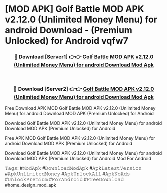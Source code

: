 # [MOD APK] Golf Battle MOD APK v2.12.0 (Unlimited Money Menu) for android Download - (Premium Unlocked) for Android vqfw7



<div align="center">
<h3>🔴 Download [Server1] 👉👉 <a href="https://momento.my/?title=Golf_Battle_MOD_APK_v2.12.0_(Unlimited_Money_Menu)_for_android_Download">Golf Battle MOD APK v2.12.0 (Unlimited Money Menu) for android Download Mod Apk</a></h3><br>

<h3>🔴 Download [Server2] 👉👉 <a href="https://momento.my/?title=Golf_Battle_MOD_APK_v2.12.0_(Unlimited_Money_Menu)_for_android_Download">Golf Battle MOD APK v2.12.0 (Unlimited Money Menu) for android Download Mod Apk</a></h3>
</div>



Free Download APK MOD Golf Battle MOD APK v2.12.0 (Unlimited Money Menu) for android Download MOD APK (Premium Unlocked) for Android

Download Golf Battle MOD APK v2.12.0 (Unlimited Money Menu) for android Download MOD APK (Premium Unlocked) for Android

Free APK MOD Golf Battle MOD APK v2.12.0 (Unlimited Money Menu) for android Download MOD APK (Premium Unlocked) for Android

Download Golf Battle MOD APK v2.12.0 (Unlimited Money Menu) for android Download MOD APK (Premium Unlocked) for Android Mod For Android

𝚃𝚊𝚐𝚜: #𝙼𝚘𝚍𝙰𝚙𝚔 #𝙳𝚘𝚠𝚗𝚕𝚘𝚊𝚍𝙼𝚘𝚍𝙰𝚙𝚔 #𝙰𝚙𝚔𝙻𝚊𝚝𝚎𝚜𝚝𝚅𝚎𝚛𝚜𝚒𝚘𝚗 #𝙰𝚙𝚔𝚄𝚗𝚕𝚒𝚖𝚒𝚝𝚎𝚍𝙼𝚘𝚗𝚎𝚢 #𝙰𝚙𝚔𝚄𝚗𝚕𝚘𝚌𝚔𝙰𝚕𝚕 #𝙰𝚙𝚔𝙽𝚘𝙰𝚍𝚜 #𝚄𝚗𝚕𝚘𝚌𝚔𝙿𝚛𝚎𝚖𝚒𝚞𝚖 #𝙵𝚘𝚛𝙰𝚗𝚍𝚛𝚘𝚒𝚍 #𝙵𝚛𝚎𝚎𝙳𝚘𝚠𝚗𝚕𝚘𝚊𝚍 #home_design_mod_apk
